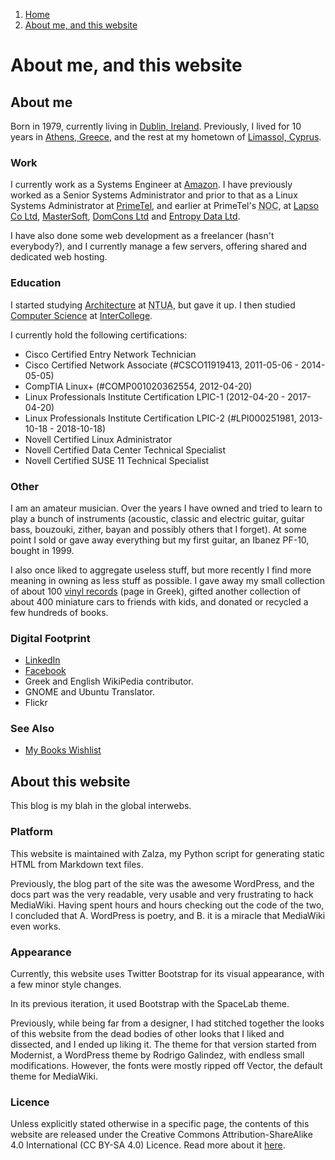 <!-- -
Title: About me, and this website
Description: Some information about me and my website
First Published: 2011-03-07
Last Updated: 2015-08-02
- -->

<ol class="breadcrumb" itemprop="breadcrumb">
	<li><a href="/">Home</a></li>
	<li><a href="/about/">About me, and this website</a></li>
</ol>

About me, and this website
==========================

About me
--------

Born in 1979, currently living in [Dublin, Ireland][wikipedia-dublin]. 
Previously, I lived for 10 years in [Athens, Greece][wikipedia-athens], and 
the rest at my hometown of [Limassol, Cyprus][wikipedia-limassol].

### Work ###

I currently work as a Systems Engineer at [Amazon][amazon]. I have previously 
worked as a Senior Systems Administrator and prior to that as a Linux Systems 
Administrator at [PrimeTel][primetel], and earlier at PrimeTel's 
<abbr title='Network Operations Center'>NOC</abbr>, at [Lapso Co Ltd][lapso], 
[MasterSoft](http://www.mastersoft.com.cy/), 
[DomCons Ltd](http://www.domcons.com/) and 
[Entropy Data Ltd](http://www.entropydata.com/).

I have also done some web development as a freelancer (hasn't everybody?), and 
I currently manage a few servers, offering shared and dedicated web hosting.

### Education ###

I started studying [Architecture](http://www.arch.ntua.gr/) at 
<abbr title='National Technological University of Athens'>NTUA</abbr>, but 
gave it up. I then studied 
[Computer Science](http://www.lim.intercollege.ac.cy/index.php/programmes-and-courses/academic-programmes/computer-science.html) 
at [InterCollege](http://www.intercollege.ac.cy/).

I currently hold the following certifications:

*   Cisco Certified Entry Network Technician
*   Cisco Certified Network Associate (#CSCO11919413, 2011-05-06 - 2014-05-05)
*   CompTIA Linux+ (#COMP001020362554, 2012-04-20)
*   Linux Professionals Institute Certification LPIC-1 (2012-04-20 - 2017-04-20)
*   Linux Professionals Institute Certification LPIC-2 (#LPI000251981, 2013-10-18 - 2018-10-18)
*   Novell Certified Linux Administrator
*   Novell Certified Data Center Technical Specialist
*   Novell Certified SUSE 11 Technical Specialist

### Other ###

I am an amateur musician. Over the years I have owned and tried to learn to 
play a bunch of instruments (acoustic, classic and electric guitar, guitar 
bass, bouzouki, zither, bayan and possibly others that I forget). At some point 
I sold or gave away everything but my first guitar, an Ibanez PF-10, bought 
in 1999. 

I also once liked to aggregate useless stuff, but more recently I find more 
meaning in owning as less stuff as possible. I gave away my small collection 
of about 100 [vinyl records][vinyl-collection] (page in Greek), gifted another 
collection of about 400 miniature cars to friends with kids, and donated or 
recycled a few hundreds of books.

### Digital Footprint ###

*   [LinkedIn][profile-linkedin]
*   [Facebook][profile-facebook]
*   Greek and English WikiPedia contributor.
*   GNOME and Ubuntu Translator.
*   Flickr

### See Also ###

*   [My Books Wishlist](/about/books-wishlist.html)

About this website
------------------

This blog is my blah in the global interwebs.

### Platform ###

This website is maintained with Zalza, my Python script for generating 
static HTML from Markdown text files.

Previously, the blog part of the site was the awesome WordPress, and 
the docs part was the very readable, very usable and very frustrating 
to hack MediaWiki. Having spent hours and hours checking out the code 
of the two, I concluded that A. WordPress is poetry, and B. it is a 
miracle that MediaWiki even works.

### Appearance ###

Currently, this website uses Twitter Bootstrap for its visual appearance, with 
a few minor style changes.

In its previous iteration, it used Bootstrap with the SpaceLab theme.

Previously, while being far from a designer, I had stitched 
together the looks of this website from the dead bodies of other looks 
that I liked and dissected, and I ended up liking it. The theme for that 
version started from Modernist, a WordPress theme by Rodrigo Galindez, 
with endless small modifications. However, the fonts were mostly ripped 
off Vector, the default theme for MediaWiki.

### Licence ###

Unless explicitly stated otherwise in a specific page, the contents of 
this website are released under the Creative Commons Attribution-ShareAlike 
4.0 International (CC BY-SA 4.0) Licence. Read more about it 
[here](http://creativecommons.org/licenses/by-sa/4.0/).

<!-- Links -->
[wikipedia-athens]: https://en.wikipedia.org/wiki/Athens "WikiPedia page for Athens, Greece"
[wikipedia-dublin]: https://en.wikipedia.org/wiki/Dublin "WikiPedia page for Dublin, Ireland"
[wikipedia-limassol]: https://en.wikipedia.org/wiki/Limassol "WikiPedia page for Limassol, Cyprus"
[amazon]: http://www.amazon.com/ "Amazon"
[primetel]: http://primetel.com.cy/ "PrimeTel"
[lapso]: http://lapsoco.com/ "Lapso Co Ltd"
[vinyl-collection]: /about/vinyl-collection.html "My collection of vinyl records"
[profile-linkedin]: https://ie.linkedin.com/in/zindilis "Marios Zindilis LinkedIn Profile"
[profile-facebook]: https://www.facebook.com/zindilis "Marios Zindilis Facebook Profile"

